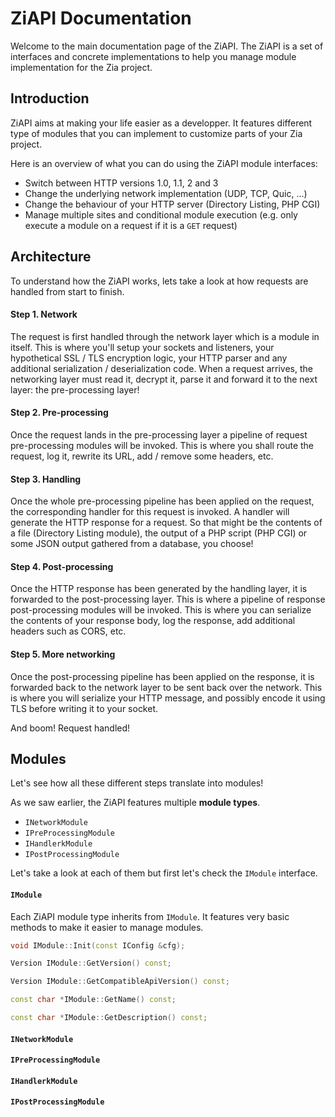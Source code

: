 # ZiAPI Documentation

Welcome to the main documentation page of the ZiAPI. The ZiAPI is a set of interfaces and concrete implementations to help you manage module implementation for the Zia project.

## Introduction

ZiAPI aims at making your life easier as a developper. It features different type of modules that you can implement to customize parts of your Zia project.

Here is an overview of what you can do using the ZiAPI module interfaces:
- Switch between HTTP versions 1.0, 1.1, 2 and 3
- Change the underlying network implementation (UDP, TCP, Quic, ...)
- Change the behaviour of your HTTP server (Directory Listing, PHP CGI)
- Manage multiple sites and conditional module execution (e.g. only execute a module on a request if it is a `GET` request)

## Architecture

To understand how the ZiAPI works, lets take a look at how requests are handled from start to finish.

#### Step 1. Network

The request is first handled through the network layer which is a module in itself. This is where you'll setup your sockets and listeners, your hypothetical SSL / TLS encryption logic, your HTTP parser and any additional serialization / deserialization code. When a request arrives, the networking layer must read it, decrypt it, parse it and forward it to the next layer: the pre-processing layer!

#### Step 2. Pre-processing

Once the request lands in the pre-processing layer a pipeline of request pre-processing modules will be invoked. This is where you shall route the request, log it, rewrite its URL, add / remove some headers, etc.

#### Step 3. Handling

Once the whole pre-processing pipeline has been applied on the request, the corresponding handler for this request is invoked. A handler will generate the HTTP response for a request. So that might be the contents of a file (Directory Listing module), the output of a PHP script (PHP CGI) or some JSON output gathered from a database, you choose!

#### Step 4. Post-processing

Once the HTTP response has been generated by the handling layer, it is forwarded to the post-processing layer. This is where a pipeline of response post-processing modules will be invoked. This is where you can serialize the contents of your response body, log the response, add additional headers such as CORS, etc.

#### Step 5. More networking

Once the post-processing pipeline has been applied on the response, it is forwarded back to the network layer to be sent back over the network. This is where you will serialize your HTTP message, and possibly encode it using TLS before writing it to your socket.

And boom! Request handled!

## Modules

Let's see how all these different steps translate into modules!

As we saw earlier, the ZiAPI features multiple **module types**.
- `INetworkModule`
- `IPreProcessingModule`
- `IHandlerkModule`
- `IPostProcessingModule`

Let's take a look at each of them but first let's check the `IModule` interface.

#### `IModule`

Each ZiAPI module type inherits from `IModule`. It features very basic methods to make it easier to manage modules.

```c++
void IModule::Init(const IConfig &cfg);

Version IModule::GetVersion() const;

Version IModule::GetCompatibleApiVersion() const;

const char *IModule::GetName() const;

const char *IModule::GetDescription() const;
```

#### `INetworkModule`

#### `IPreProcessingModule`

#### `IHandlerkModule`

#### `IPostProcessingModule`
